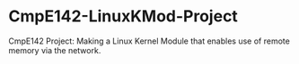 # CmpE142-LinuxKMod-Project
CmpE142 Project: Making a Linux Kernel Module that enables use of remote memory via the network.
